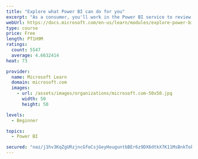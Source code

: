 ```yaml
---
title: "Explore what Power BI can do for you"
excerpt: "As a consumer, you'll work in the Power BI service to review and interact with content that has been shared with you. This module provides the foundational information that you need to work effectively in the Power BI service."
webUrl: https://docs.microsoft.com/en-us/learn/modules/explore-power-bi-service/
type: course
price: Free
length: PT1H9M
ratings:
  count: 5547
  average: 4.6632414
heat: 73

provider:
  name: Microsoft Learn
  domain: microsoft.com
  images:
    - url: /assets/images/organizations/microsoft.com-50x50.jpg
      width: 50
      height: 50

levels:
  - Beginner

topics:
  - Power BI

secured: "naz/j1hv3KqZgURzjncGfoCsjGeyHouguntbBEr6z9DX6dtkX7K11MsBnkTokS7wOSlSrSku8vSYZUFtrVrdrMYe1IiRCV2Esu/5mRnmN7tEU6bFCRLnkCdKCcz9PDfVfG+tvL1lxCa/Tg8UHC/hkD99V9P6xO0FcRRGizuP8QlzbDhgtJRQtaRr9fAcEEcZ4z1TIdMAL4yW3wpTNixmlUiRAbqQYpg++Au+rnatU8EakVr9Fjne66nQ41cVm+5kvZkJpeIowjtpAoXvdgjkhLK7mjJklczjFqKD3CczlhfE/tbLazj0G2xdcpCd/08rIr8PjMYz1rqkuBjnQS0UEGWVSxuPj3fh8XZSLOHJL/cNB3zUQtf7EgVvJZ195hPntGmKaJmtFLHufZbf9O7Bww==;WHSv4qT1pmWF2nosXOEeaw=="
---
```


